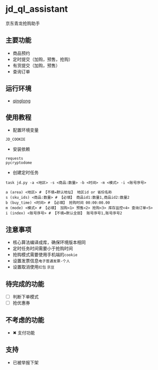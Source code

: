 # jd_ql_assistant

京东青龙抢购助手

## 主要功能

- 商品预约
- 定时提交（加购，预售，抢购）
- 有货提交（加购，预售）
- 查询订单

## 运行环境

- [qinglong](https://github.com/whyour/qinglong)

## 使用教程

- 配置环境变量
```
JD_COOKIE
```
- 安装依赖
```
requests
pycryptodome
```
- 创建定时任务
```
task jd.py -a <地区> -s <商品:数量> -b <时间> -m <模式> -i <账号序号>
```
```
a (area) <地区> # 【不填=默认地址】 地区id or 省份名称
s (sku_ids) <商品:数量> # 【必填】 商品id1:数量1,商品id2:数量2
b (buy_time) <时间> # 【必填】 抢购时间 00:00:00.00
m (mode) <模式> # 【必填】 加购<1> 预售<2> 抢购<3> 库存监控<4> 查询订单<5>
i (index) <账号序号> # 【不填=默认全部】 账号序号1,账号序号2
```

## 注意事项

- 核心算法编译成库，确保环境版本相同
- 定时任务时间需要小于抢购时间
- 抢购模式需要使用手机端的`cookie`
- 设置发票信息`电子普通发票-个人`
- 设置取消使用`红包` `京豆`

## 待完成的功能

- [ ] 判断下单模式
- [ ] 抢优惠券

## 不考虑的功能

- ✖ 支付功能

## 支持

- 已被举报下架
